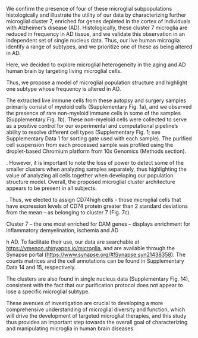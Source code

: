 We confirm the presence of four of these microglial subpopulations histologically and illustrate the utility of our data by characterizing further microglial cluster 7, enriched for genes depleted in the cortex of individuals with Alzheimer’s disease (AD). Histologically, these cluster 7 microglia are reduced in frequency in AD tissue, and we validate this observation in an independent set of single nucleus data. Thus, our live human microglia identify a range of subtypes, and we prioritize one of these as being altered in AD.

Here, we decided to explore microglial heterogeneity in the aging and AD human brain by targeting living microglial cells.

Thus, we propose a model of microglial population structure and highlight one subtype whose frequency is altered in AD.


The extracted live immune cells from these autopsy and surgery samples primarily consist of myeloid cells (Supplementary Fig. 1a), and we observed the presence of rare non-myeloid immune cells in some of the samples (Supplementary Fig. 1b). These non-myeloid cells were collected to serve as a positive control for our experimental and computational pipeline’s ability to resolve different cell types (Supplementary Fig. 1; see Supplementary Data 1 for sorting gate used with each sample). The purified cell suspension from each processed sample was profiled using the droplet-based Chromium platform from 10x Genomics (Methods section).

. However, it is important to note the loss of power to detect some of the smaller clusters when analyzing samples separately, thus highlighting the value of analyzing all cells together when developing our population structure model. Overall, the proposed microglial cluster architecture appears to be present in all subjects.

. Thus, we elected to assign CD74high cells - those microglial cells that have expression levels of CD74 protein greater than 2 standard deviations from the mean – as belonging to cluster 7 (Fig. 7c). 

Cluster 7 – the one most enriched for DAM genes – displays enrichment for inflammatory demyelination, ischemia and AD

h AD. To facilitate their use, our data are searchable at https://vmenon.shinyapps.io/microglia, and are available through the Synapse portal (https://www.synapse.org/#!Synapse:syn21438358). The counts matrices and the cell annotations can be found in Supplementary Data 14 and 15, respectively.

<!-- Shiny App is still up, but not very good. -->

The clusters are also found in single nucleus data (Supplementary Fig. 14), consistent with the fact that our purification protocol does not appear to lose a specific microglial subtype.

These avenues of investigation are crucial to developing a more comprehensive understanding of microglial diversity and function, which will drive the development of targeted microglial therapies, and this study thus provides an important step towards the overall goal of characterizing and manipulating microglia in human brain diseases.